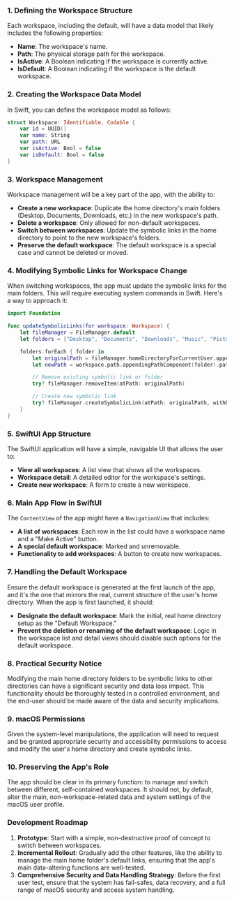 ### 1. **Defining the Workspace Structure**

Each workspace, including the default, will have a data model that likely includes the following properties:

- **Name**: The workspace's name.
- **Path**: The physical storage path for the workspace.
- **IsActive**: A Boolean indicating if the workspace is currently active.
- **IsDefault**: A Boolean indicating if the workspace is the default workspace.

### 2. **Creating the Workspace Data Model**

In Swift, you can define the workspace model as follows:

```swift
struct Workspace: Identifiable, Codable {
    var id = UUID()
    var name: String
    var path: URL
    var isActive: Bool = false
    var isDefault: Bool = false
}
```

### 3. **Workspace Management**

Workspace management will be a key part of the app, with the ability to:

- **Create a new workspace**: Duplicate the home directory's main folders (Desktop, Documents, Downloads, etc.) in the new workspace's path.
- **Delete a workspace**: Only allowed for non-default workspaces.
- **Switch between workspaces**: Update the symbolic links in the home directory to point to the new workspace's folders.
- **Preserve the default workspace**: The default workspace is a special case and cannot be deleted or moved.

### 4. **Modifying Symbolic Links for Workspace Change**

When switching workspaces, the app must update the symbolic links for the main folders. This will require executing system commands in Swift. Here's a way to approach it:

```swift
import Foundation

func updateSymbolicLinks(for workspace: Workspace) {
    let fileManager = FileManager.default
    let folders = ["Desktop", "Documents", "Downloads", "Music", "Pictures", "Videos"]

    folders.forEach { folder in
        let originalPath = fileManager.homeDirectoryForCurrentUser.appendingPathComponent(folder).path
        let newPath = workspace.path.appendingPathComponent(folder).path

        // Remove existing symbolic link or folder
        try? fileManager.removeItem(atPath: originalPath)

        // Create new symbolic link
        try? fileManager.createSymbolicLink(atPath: originalPath, withDestinationPath: newPath)
    }
}
```

### 5. **SwiftUI App Structure**

The SwiftUI application will have a simple, navigable UI that allows the user to:

- **View all workspaces**: A list view that shows all the workspaces.
- **Workspace detail**: A detailed editor for the workspace's settings.
- **Create new workspace**: A form to create a new workspace.

### 6. **Main App Flow in SwiftUI**

The `ContentView` of the app might have a `NavigationView` that includes:

- **A list of workspaces**: Each row in the list could have a workspace name and a "Make Active" button.
- **A special default workspace**: Marked and unremovable.
- **Functionality to add workspaces**: A button to create new workspaces.

### 7. **Handling the Default Workspace**

Ensure the default workspace is generated at the first launch of the app, and it's the one that mirrors the real, current structure of the user's home directory. When the app is first launched, it should:

- **Designate the default workspace**: Mark the initial, real home directory setup as the "Default Workspace."
- **Prevent the deletion or renaming of the default workspace**: Logic in the workspace list and detail views should disable such options for the default workspace.

### 8. **Practical Security Notice**

Modifying the main home directory folders to be symbolic links to other directories can have a significant security and data loss impact. This functionality should be thoroughly tested in a controlled environment, and the end-user should be made aware of the data and security implications.

### 9. **macOS Permissions**

Given the system-level manipulations, the application will need to request and be granted appropriate security and accessibility permissions to access and modify the user's home directory and create symbolic links.

### 10. **Preserving the App's Role**

The app should be clear in its primary function: to manage and switch between different, self-contained workspaces. It should not, by default, alter the main, non-workspace-related data and system settings of the macOS user profile.

### Development Roadmap

1. **Prototype**: Start with a simple, non-destructive proof of concept to switch between workspaces.
2. **Incremental Rollout**: Gradually add the other features, like the ability to manage the main home folder's default links, ensuring that the app's main data-altering functions are well-tested.
3. **Comprehensive Security and Data Handling Strategy**: Before the first user test, ensure that the system has fail-safes, data recovery, and a full range of macOS security and access system handling.
